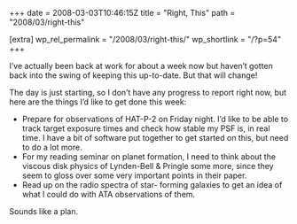 +++
date = 2008-03-03T10:46:15Z
title = "Right, This"
path = "2008/03/right-this"

[extra]
wp_rel_permalink = "/2008/03/right-this/"
wp_shortlink = "/?p=54"
+++

I’ve actually been back at work for about a week now but haven’t gotten back
into the swing of keeping this up-to-date. But that will change!

The day is just starting, so I don’t have any progress to report right now,
but here are the things I’d like to get done this week:

* Prepare for observations of HAT-P-2 on Friday night. I’d like to be able to
  track target exposure times and check how stable my PSF is, in real time. I
  have a bit of software put together to get started on this, but need to do a
  lot more.
* For my reading seminar on planet formation, I need to think about the
  viscous disk physics of Lynden-Bell & Pringle some more, since they seem to
  gloss over some very important points in their paper.
* Read up on the radio spectra of star- forming galaxies to get an idea of
  what I could do with ATA observations of them.

Sounds like a plan.
